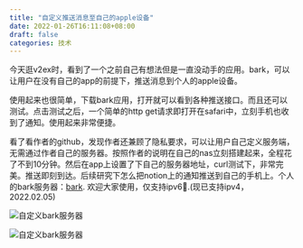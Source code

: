 ```yaml
---
title: "自定义推送消息至自己的apple设备"
date: 2022-01-26T16:11:08+08:00
draft: false
categories: 技术
---
```

今天逛v2ex时，看到了一个之前自己有想法但是一直没动手的应用。bark，可以让用户在没有自己的app的前提下，推送消息到个人的apple设备。

使用起来也很简单，下载bark应用，打开就可以看到各种推送接口。而且还可以测试。点击测试之后，一个简单的http get请求即打开在safari中，立刻手机也收到了通知。使用起来非常便捷。

看了看作者的github，发现作者还兼顾了隐私要求，可以让用户自己定义服务端，无需通过作者自己的服务器。按照作者的说明在自己的nas立刻搭建起来，全程花了不到10分钟。然后在app上设置了下自己的服务器地址，curl测试下，非常完美。推送即刻到达。后续研究下怎么把notion上的通知推送到自己的手机上。个人的bark服务器：[bark](http://bark.jiangbo.space). 欢迎大家使用，仅支持ipv6🤔.(现已支持ipv4，2022.02.05)


![自定义bark服务器](/img/WechatIMG45.jpeg)

![自定义bark服务器](/img/WechatIMG46.jpeg)